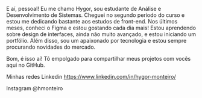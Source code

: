 E aí, pessoal! Eu me chamo Hygor, sou estudante de Análise e Desenvolvimento de Sistemas. Cheguei no segundo período do curso e estou me dedicando bastante aos estudos de front-end. Nos últimos meses, conheci o Figma e estou gostando cada dia mais! Estou aprendendo sobre design de interfaces, ainda não muito avançado, e estou iniciando um portfólio.
Além disso, sou um apaixonado por tecnologia e estou sempre procurando novidades do mercado.

Bom, é isso aí! Tô empolgado para compartilhar meus projetos com vocês aqui no GitHub.

Minhas redes 
Linkedin https://www.linkedin.com/in/hygor-monteiro/

Instagram @hmonteiro
